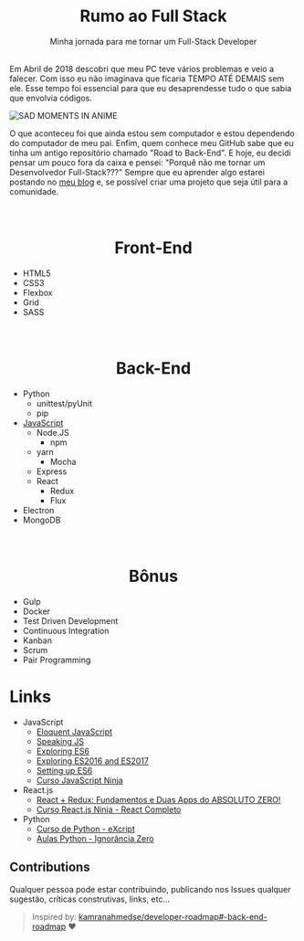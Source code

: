 <h1 align="center">
  <br>
   	Rumo ao Full Stack
  <br>
</h1>
<p align="center">Minha jornada para me tornar um Full-Stack Developer</p>
<br>
Em Abril de 2018 descobri que meu PC teve vários problemas e veio a falecer. Com isso eu não imaginava que ficaria TEMPO ATÉ DEMAIS sem ele. Esse tempo foi essencial para que eu desaprendesse tudo o que sabia que envolvia códigos. 

![SAD MOMENTS IN ANIME](https://i.imgur.com/nt73gAb.png)

O que aconteceu foi que ainda estou sem computador e estou dependendo do computador de meu pai. Enfim, quem conhece meu GitHub sabe que eu tinha um antigo repositório chamado "Road to Back-End". E hoje, eu decidi pensar um pouco fora da caixa e pensei: "Porquê não me tornar um Desenvolvedor Full-Stack???"
Sempre que eu aprender algo estarei postando no [meu blog](https://gkal19.github.io) e, se possível criar uma projeto que seja útil para a comunidade.

<h1 align="center">
  <br>
   	Front-End
  <br>
</h1>

*  HTML5
*  CSS3
  * Flexbox
  * Grid
  * SASS

<h1 align="center">
  <br>
   	Back-End
  <br>
</h1>

* Python
	*  unittest/pyUnit
	*  pip
*  [JavaScript](https://github.com/gkal19/curso-javascript-ninja)
	* Node.JS
		*  npm
    *  yarn
		*  Mocha
    *  Express
	* React
		*  Redux
		*  Flux
  * Electron
*  MongoDB    

<h1 align="center">
  <br>
   	Bônus
  <br>
</h1>

*  Gulp
*  Docker
*  Test Driven Development
*  Continuous Integration
*  Kanban
*  Scrum
*  Pair Programming

# Links
* JavaScript
 	- [Eloquent JavaScript](http://braziljs.github.io/eloquente-javascript)
	- [Speaking JS](http://speakingjs.com/es5/index.html)
 	- [Exploring ES6](http://exploringjs.com/es6/index.html)
 	- [Exploring ES2016 and ES2017](http://exploringjs.com/es2016-es2017/)
 	- [Setting up ES6](https://leanpub.com/setting-up-es6/read)
	- [Curso JavaScript Ninja](https://www.udemy.com/curso-javascript-ninja/)
* React.js
 	- [React + Redux: Fundamentos e Duas Apps do ABSOLUTO ZERO! ](https://www.udemy.com/react-redux-pt/)
	- [Curso React.js Ninja - React Completo](https://www.udemy.com/curso-reactjs-ninja/)
* Python
    - [Curso de Python - eXcript](https://www.youtube.com/watch?v=j94IGZmwtYI&list=PLesCEcYj003QxPQ4vTXkt22-E11aQvoVj)
    - [Aulas Python - Ignorância Zero](https://www.youtube.com/watch?v=lJjR906426o&list=PLfCKf0-awunOu2WyLe2pSD2fXUo795xRe)

## Contributions
Qualquer pessoa pode estar contribuindo, publicando nos Issues qualquer sugestão, críticas construtivas, links, etc...

> Inspired by: [kamranahmedse/developer-roadmap#-back-end-roadmap](https://github.com/kamranahmedse/developer-roadmap#-introduction) :heart:
